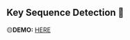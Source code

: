 ## Key Sequence Detection 🦄

🟡**DEMO:** [HERE](https://mitzelldone.github.io/JavaScript30/The%2030%20Projects/12%20-%20Key%20Sequence%20Detection/index.html)
